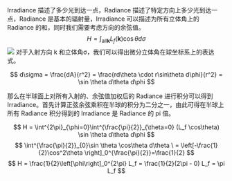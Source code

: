 Irradiance 描述了多少光到达一点，Radiance 描述了特定方向上多少光到达一点，Radiance 是基本的辐射量，Irradiance 可以描述为所有立体角上的 Radiance 的和，同时我们需要考虑方向的余弦值。
$$
H=\int_{\mathrm{all} \mathbf{k}} L_{f}(\mathbf{k}) \cos \theta d \sigma
$$
![](Pasted%20image%2020230802093408.png)
对于入射方向 k 和立体角σ，我们可以得出微分立体角在球坐标系上的表达式。

$$
d\sigma = \frac{dA}{r^2} = \frac{rd\theta \cdot r\sin\theta d\phi}{r^2} = \sin \theta d\theta d\phi
$$

那么在半球面上对所有入射的、余弦值加权后的 Radiance 进行积分可以得到 Irradiance。首先计算正弦余弦乘积在半球的积分为二分之一，由此可得在半球上所有 Radiance 积分得到的 Irradiance 是 Radiance 的 pi 倍。

$$
H = \int^{2\pi}_{\phi=0}\int^{\frac{\pi}{2}}_{\theta=0} (L_f \cos\theta) \sin \theta d\theta d\phi
$$
$$
\int^{\frac{\pi}{2}}_{0}\sin \theta \cos\theta d\theta \ = \left[-\frac{1}{2}\cos^2\theta \right]_0^{\frac{\pi}{2}}=\frac{1}{2}
$$
$$
H = \frac{1}{2}\left[\phi\right]_0^{2\pi} L_f = \frac{1}{2}(2\pi - 0) L_f = \pi L_f
$$
